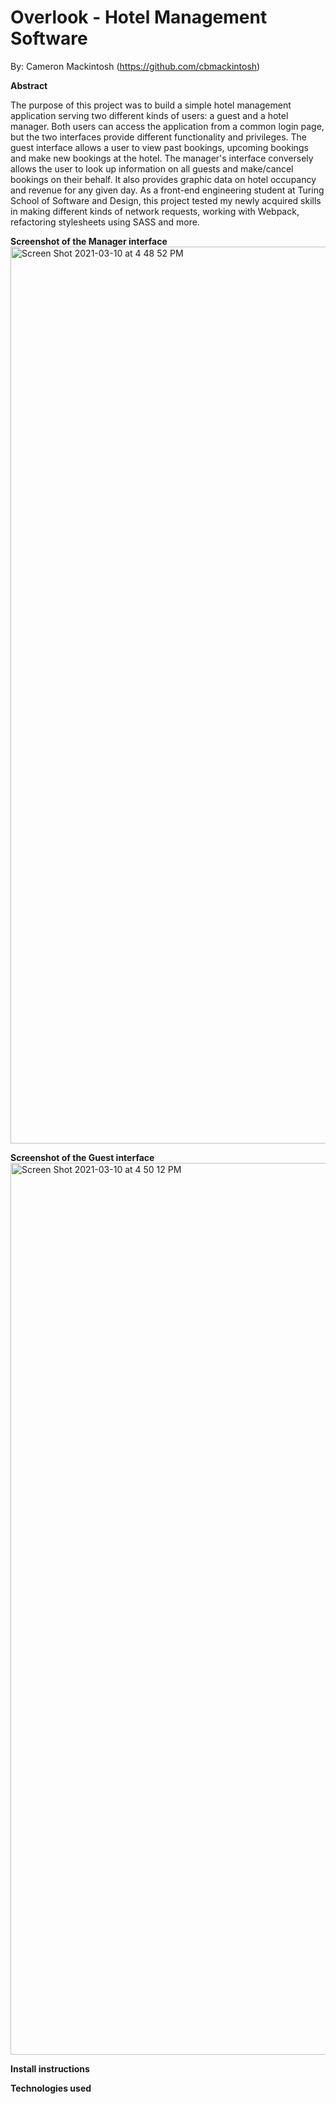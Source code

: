 # Overlook - Hotel Management Software

By: Cameron Mackintosh (https://github.com/cbmackintosh)

**Abstract**

The purpose of this project was to build a simple hotel management application serving two different kinds of users: a guest and a hotel manager. Both users can access the application from a common login page, but the two interfaces provide different functionality and privileges. The guest interface allows a user to view past bookings, upcoming bookings and make new bookings at the hotel. The manager's interface conversely allows the user to look up information on all guests and make/cancel bookings on their behalf. It also provides graphic data on hotel occupancy and revenue for any given day. As a front-end engineering student at Turing School of Software and Design, this project tested my newly acquired skills in making different kinds of network requests, working with Webpack, refactoring stylesheets using SASS and more.

**Screenshot of the Manager interface**
<img width="1435" alt="Screen Shot 2021-03-10 at 4 48 52 PM" src="https://user-images.githubusercontent.com/72054706/110702453-86c9ad00-81c0-11eb-8134-7dbb57666f15.png">

**Screenshot of the Guest interface**
<img width="1427" alt="Screen Shot 2021-03-10 at 4 50 12 PM" src="https://user-images.githubusercontent.com/72054706/110702571-b1b40100-81c0-11eb-9b06-141a9d7ece5a.png">

**Install instructions**

**Technologies used**
